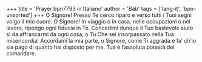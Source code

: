 +++
title = 'Prayer bpn7793 in Italiano'
author = 'Báb'
tags = ['lang-it', 'bpn-unsorted']
+++
O Signore! Presso Te cerco riparo e verso tutti i Tuoi segni volgo il mio cuore.
O Signore! In viaggio o in casa, nelle occupazioni o nel lavoro, ripongo ogni fiducia in Te.
Concedimi dunque il Tuo bastevole aiuto sì da affrancarmi da ogni cosa, o Tu Che sei insorpassato nella Tua misericordia!
Accordami la mia parte, o Signore, come Ti aggrada e fa’ ch’io sia pago di quanto hai disposto per me.
Tua è l’assoluta potestà del comandare.
